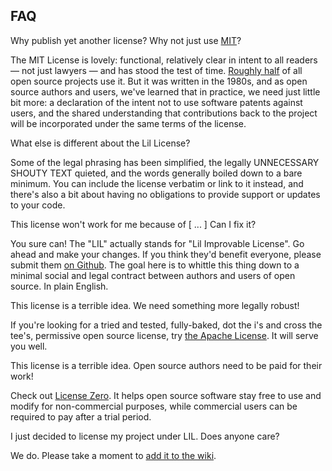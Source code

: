 FAQ
---

Why publish yet another license? Why not just use [MIT](http://mitlicense.org)?

The MIT License is lovely: functional, relatively clear in intent to all readers
— not just lawyers — and has stood the test of time.
[Roughly half](https://github.com/blog/1964-open-source-license-usage-on-github-com)
of all open source projects use it. But it was written in the 1980s, and as open
source authors and users, we've learned that in practice, we need just little
bit more: a declaration of the intent not to use software patents against users,
and the shared understanding that contributions back to the project will be
incorporated under the same terms of the license.


What else is different about the Lil License?

Some of the legal phrasing has been simplified, the legally UNNECESSARY SHOUTY
TEXT quieted, and the words generally boiled down to a bare minimum. You can
include the license verbatim or link to it instead, and there's also a bit about
having no obligations to provide support or updates to your code.


This license won't work for me because of [ ... ] Can I fix it?

You sure can! The "LIL" actually stands for "Lil Improvable License". Go ahead
and make your changes. If you think they'd benefit everyone, please submit them
[on Github](https://github.com/jashkenas/lil-license). The goal here is to
whittle this thing down to a minimal social and legal contract between authors
and users of open source. In plain English.


This license is a terrible idea. We need something more legally robust!

If you're looking for a tried and tested, fully-baked, dot the i's and cross
the tee's, permissive open source license, try
[the Apache License](https://www.apache.org/licenses/LICENSE-2.0). It will serve
you well.


This license is a terrible idea. Open source authors need to be paid for their
work!

Check out [License Zero](https://licensezero.com/). It helps open source
software stay free to use and modify for non-commercial purposes, while
commercial users can be required to pay after a trial period.


I just decided to license my project under LIL. Does anyone care?

We do. Please take a moment to [add it to the wiki](http://example.com).
